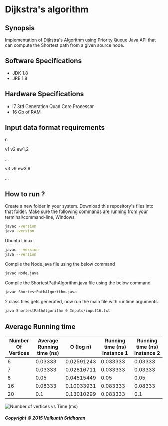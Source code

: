 # Dijkstra's algorithm
## Synopsis
Implementation of Dijkstra's Algorithm using Priority Queue Java API that can compute the Shortest path from a given source node. 
## Software Specifications
+ JDK 1.8 
+ JRE 1.8 
## Hardware Specifications
+ i7 3rd Generation Quad Core Processor 
+ 16 Gb of RAM 
## Input data format requirements
n

v1    v2  ew1,2

...

v3    v9  ew3,9

...
## How to run ? 
Create a new folder in your system. 
Download this repository's files into that folder.
Make sure the following commands are running from your terminal/command-line,
Windows 
~~~~sh
javac -version
java -version
~~~~
Ubuntu Linux
~~~~sh
javac --version
java --version
~~~~
Compile the Node.java file using the below command
~~~~sh
javac Node.java
~~~~
Compile the ShortestPathAlgorithm.java file using the below command
~~~~sh
javac ShortestPathAlgorithm.java
~~~~
2 class files gets generated, now run the main file with runtime arguments
~~~~sh 
java ShortestPathAlgorithm 0 Inputs/input16.txt
~~~~
## Average Running time
Number Of Vertices | Average Running time (ns) | O (log n) | Running time (ns) Instance 1 | Running time (ns) Instance 2
-------------------|-------------------|-------------------|-------------------|-------------------
6|0.03333|0.02591243|0.033333 | 0.03333
7 |0.03333|0.02816711|0.033333 |0.03333 
8 |0.05|0.04515449|0.05|0.05 
16 |0.08333|0.10033931|0.083333|0.08333 
20 |0.1|0.13010299|0.083333|0.1 

![Number of vertices vs Time (ms)](https://bytebucket.org/vaikunthsridharan/dijkstras-shortest-path-algorithm/raw/26f3f4786785ad3c9be3ce359852d55f20eff15a/images/Untitled%20drawing.png)


##### Copyright © 2015 Vaikunth Sridharan